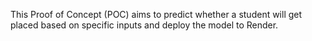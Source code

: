 This Proof of Concept (POC) aims to predict whether a student will get placed based on specific inputs and deploy the model to Render.
